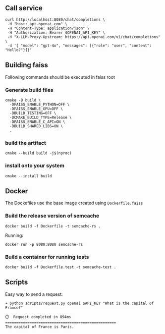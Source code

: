 ## Call service

```shell
curl http://localhost:8080/chat/completions \
 -H "host: api.openai.com" \
 -H "Content-Type: application/json" \
 -H "Authorization: Bearer $OPENAI_API_KEY" \
 -H "X-LLM-Proxy-Upstream: https://api.openai.com/v1/chat/completions" \
 -d '{ "model": "gpt-4o", "messages": [{"role": "user", "content": "Hello?"}]}'
```

## Building faiss

Following commands should be executed in faiss root

### Generate build files

```shell
cmake -B build \
  -DFAISS_ENABLE_PYTHON=OFF \
  -DFAISS_ENABLE_GPU=OFF \
  -DBUILD_TESTING=OFF \
  -DCMAKE_BUILD_TYPE=Release \
  -DFAISS_ENABLE_C_API=ON \
  -DBUILD_SHARED_LIBS=ON \
  .
```

### build the artifact

```shell
cmake --build build -j$(nproc)
```

### install onto your system

```shell
cmake --install build
```

## Docker

The Dockefiles use the base image created using `Dockerfile.faiss`

### Build the release version of semcache

```shell
docker build -f Dockerfile -t semcache-rs .
```

Running:

```shell
docker run -p 8080:8080 semcache-rs
```

### Build a container for running tests

```shell
docker build -f Dockerfile.test -t semcache-test .
```

## Scripts

Easy way to send a request:

```shell
➜ python scripts/request.py openai $API_KEY "What is the capital of France?"

⏱️  Request completed in 894ms
==================================================
The capital of France is Paris.
```
